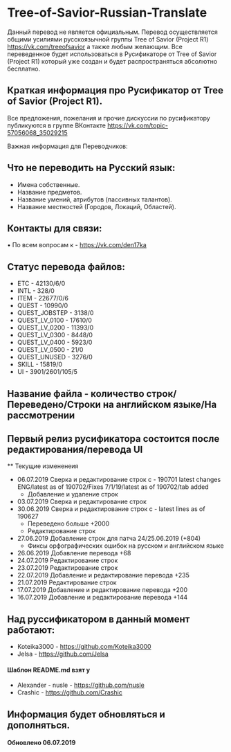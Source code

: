 # Tree-of-Savior-Russian-Translate
Данный перевод не является официальным. Перевод осуществляется общими усилиями русскоязычной группы Tree of Savior (Project R1) https://vk.com/treeofsavior а также любым желающим. Все переведенное будет использоваться в Русификаторе от Tree of Savior (Project R1) который уже создан и будет распространяться абсолютно бесплатно.

## Краткая информация про Русификатор от Tree of Savior (Project R1).

Все предложения, пожелания и прочие дискуссии по русификатору публикуются в группе ВКонтакте https://vk.com/topic-57056068_35029215

Важная информация для Переводчиков:

## Что не переводить на Русский язык:
* Имена собственные.
* Название предметов.
* Название умений, атрибутов (пассивных талантов).
 * Название местностей (Городов, Локаций, Областей).

## Контакты для связи:
• По всем вопросам к - https://vk.com/den17ka

## Статус перевода файлов:
* ETC - 42130/6/0
* INTL - 328/0
* ITEM - 22677/0/6
* QUEST - 10990/0
* QUEST_JOBSTEP - 3138/0
* QUEST_LV_0100 - 17610/0
* QUEST_LV_0200 - 11393/0
* QUEST_LV_0300 - 8448/0
* QUEST_LV_0400 - 5923/0
* QUEST_LV_0500 - 21/0
* QUEST_UNUSED - 3276/0
* SKILL - 15819/0
* UI - 3901/2601/105/5
 ## Название файла - количество строк/Переведено/Строки на английском языке/На рассмотрении 

## Первый релиз русификатора состоится после редактирования/перевода UI

** Текущие измененеия
* 06.07.2019 Сверка и редактирование строк с - 190701 latest changes ENG/latest as of 190702/Fixes 7/1/19/latest as of 190702/tab added
   * Добавление и удаление строк
* 03.07.2019 Сверка и редактирование строк 
* 30.06.2019 Сверка и редактирование строк с - latest lines as of 190627
   * Переведено больше +2000 
   * Редактирование строк
* 27.06.2019 Добавление строк для патча 24/25.06.2019 (+804)
   * Фиксы орфографических ошибок на русском и английском языке
* 26.06.2019 Добавление перевода +68
* 24.07.2019 Редактирование строк
* 23.07.2019 Редактирование строк
* 22.07.2019 Добавление и редактирование перевода +235
* 21.07.2019 Редактирование строк
* 17.07.2019 Добавление и редактирование перевода +200 
* 16.07.2019 Добавление и редактирование перевода +144 

## Над руссификатором в данный момент работают:
* Koteika3000 - https://github.com/Koteika3000
* Jelsa - https://github.com/Jelsa

#### Шаблон README.md взят у 
* Alexander - nusle - https://github.com/nusle
* Crashic - https://github.com/Crashic 
## Информация будет обновляться и дополняться. 
#### Обновлено 06.07.2019
